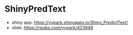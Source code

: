 # ShinyPredText

- shiny app:  <https://yypark.shinyapps.io/Shiny_PredictText/>
- slide: <https://rpubs.com/yypark/423949>
